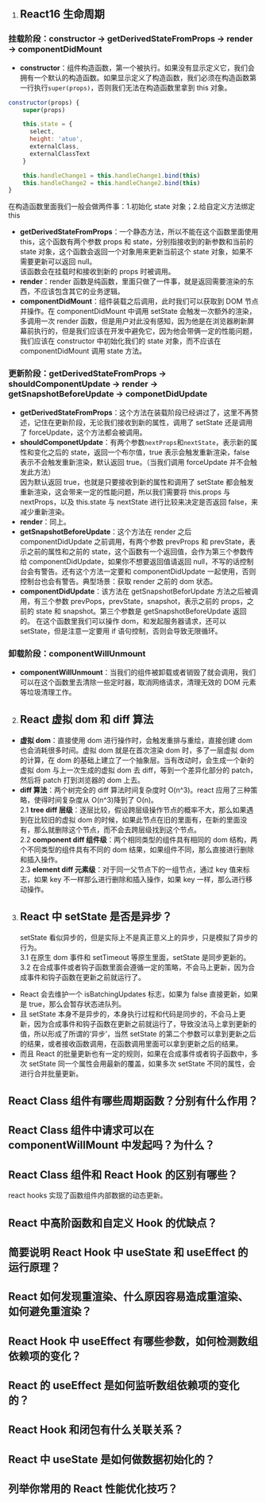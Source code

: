 1. ## React16 生命周期

### 挂载阶段：constructor -> getDerivedStateFromProps -> render -> componentDidMount

- **constructor**：组件构造函数，第一个被执行。如果没有显示定义它，我们会拥有一个默认的构造函数。如果显示定义了构造函数，我们必须在构造函数第一行执行`super(props)`，否则我们无法在构造函数里拿到 this 对象。

```js
constructor(props) {
    super(props)

    this.state = {
      select,
      height: 'atuo',
      externalClass,
      externalClassText
    }

    this.handleChange1 = this.handleChange1.bind(this)
    this.handleChange2 = this.handleChange2.bind(this)
}
```

在构造函数里面我们一般会做两件事：1.初始化 state 对象；2.给自定义方法绑定 this

- **getDerivedStateFromProps**：一个静态方法，所以不能在这个函数里面使用 this，这个函数有两个参数 props 和 state，分别指接收到的新参数和当前的 state 对象，这个函数会返回一个对象用来更新当前这个 state 对象，如果不需要更新可以返回 null。  
  该函数会在挂载时和接收到新的 props 时被调用。
- **render**：render 函数是纯函数，里面只做了一件事，就是返回需要渲染的东西，不应该包含其它的业务逻辑。
- **componentDidMount**：组件装载之后调用，此时我们可以获取到 DOM 节点并操作。在 componentDidMount 中调用 setState 会触发一次额外的渲染，多调用一次 render 函数，但是用户对此没有感知，因为他是在浏览器刷新屏幕前执行的，但是我们应该在开发中避免它，因为他会带俩一定的性能问题，我们应该在 constructor 中初始化我们的 state 对象，而不应该在 componentDidMount 调用 state 方法。

### 更新阶段：getDerivedStateFromProps -> shouldComponentUpdate -> render -> getSnapshotBeforeUpdate -> componetDidUpdate

- **getDerivedStateFromProps**：这个方法在装载阶段已经讲过了，这里不再赘述，记住在更新阶段，无论我们接收到新的属性，调用了 setState 还是调用了 forceUpdate，这个方法都会被调用。
- **shouldComponetUpdate**：有两个参数`nextProps`和`nextState`，表示新的属性和变化之后的 state，返回一个布尔值，true 表示会触发重新渲染，false 表示不会触发重新渲染，默认返回 true。（当我们调用 forceUpdate 并不会触发此方法）  
  因为默认返回 true，也就是只要接收到新的属性和调用了 setState 都会触发重新渲染，这会带来一定的性能问题，所以我们需要将 this.props 与 nextProps，以及 this.state 与 nextState 进行比较来决定是否返回 false，来减少重新渲染。
- **render**：同上。
- **getSnapshotBeforeUpdate**：这个方法在 render 之后 componentDidUpdate 之前调用，有两个参数 prevProps 和 prevState，表示之前的属性和之前的 state，这个函数有一个返回值，会作为第三个参数传给 componentDidUpdate，如果你不想要返回值请返回 null，不写的话控制台会有警告。还有这个方法一定要和 componentDidUpdate 一起使用，否则控制台也会有警告。典型场景：获取 render 之前的 dom 状态。
- **componentDidUpdate**：该方法在 getSnapshotBeforUpdate 方法之后被调用，有三个参数 prevPops，prevState，snapshot，表示之前的 props，之前的 state 和 snapshot。第三个参数是 getSnapshotBeforeUpdate 返回的。
  在这个函数里我们可以操作 dom，和发起服务器请求，还可以 setState，但是注意一定要用 if 语句控制，否则会导致无限循环。

### 卸载阶段：componentWillUnmount

- **componentWillUnmount**：当我们的组件被卸载或者销毁了就会调用，我们可以在这个函数里去清除一些定时器，取消网络请求，清理无效的 DOM 元素等垃圾清理工作。

2. ## React 虚拟 dom 和 diff 算法

- **虚拟 dom**：直接使用 dom 进行操作时，会触发重排与重绘，直接创建 dom 也会消耗很多时间。虚拟 dom 就是在首次渲染 dom 时，多了一层虚拟 dom 的计算，在 dom 的基础上建立了一个抽象层。当有改动时，会生成一个新的虚拟 dom 与上一次生成的虚拟 dom 去 diff，等到一个差异化部分的 patch，然后将 patch 打到浏览器的 dom 上去。
- **diff 算法**：两个树完全的 diff 算法时间复杂度时 O(n^3)。react 应用了三种策略，使得时间复杂度从 O(n^3)降到了 O(n)。  
  2.1 **tree diff 层级**：逐层比较，假设跨层级操作节点的概率不大，那么如果遇到在比较旧的虚拟 dom 的时候，如果此节点在旧的里面有，在新的里面没有，那么就删除这个节点，而不会去跨层级找到这个节点。  
  2.2 **component diff 组件级**：两个相同类型的组件具有相同的 dom 结构，两个不同类型的组件具有不同的 dom 结果，如果组件不同，那么直接进行删除和插入操作。  
  2.3 **element diff 元素级**：对于同一父节点下的一组节点，通过 key 值来标志，如果 key 不一样那么进行删除和插入操作，如果 key 一样，那么进行移动操作。

3. ## React 中 setState 是否是异步？
   setState 看似异步的，但是实际上不是真正意义上的异步，只是模拟了异步的行为。  
   3.1 在原生 dom 事件和 setTimeout 等原生里面，setState 是同步更新的。  
   3.2 在合成事件或者钩子函数里面会遵循一定的策略，不会马上更新，因为合成事件和钩子函数在更新之前就运行了。

- React 会去维护一个 isBatchingUpdates 标志，如果为 false 直接更新，如果是 true，那么会暂存状态进队列。
- 且 setState 本身不是异步的，本身执行过程和代码是同步的，不会马上更新，因为合成事件和钩子函数在更新之前就运行了，导致没法马上拿到更新的值，所以形成了所谓的‘异步’，当然 setState 的第二个参数可以拿到更新之后的结果，或者接收函数调用，在函数调用里面可以拿到更新之后的结果。
- 而且 React 的批量更新也有一定的规则，如果在合成事件或者钩子函数中，多次 setState 同一个属性会用最新的覆盖，如果多次 setState 不同的属性，会进行合并批量更新。

## React Class 组件有哪些周期函数？分别有什么作用？

## React Class 组件中请求可以在 componentWillMount 中发起吗？为什么？

## React Class 组件和 React Hook 的区别有哪些？

react hooks 实现了函数组件内部数据的动态更新。

## React 中高阶函数和自定义 Hook 的优缺点？

## 简要说明 React Hook 中 useState 和 useEffect 的运行原理？

## React 如何发现重渲染、什么原因容易造成重渲染、如何避免重渲染？

## React Hook 中 useEffect 有哪些参数，如何检测数组依赖项的变化？

## React 的 useEffect 是如何监听数组依赖项的变化的？

## React Hook 和闭包有什么关联关系？

## React 中 useState 是如何做数据初始化的？

## 列举你常用的 React 性能优化技巧？
